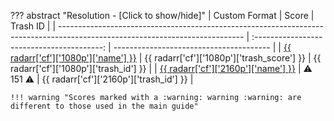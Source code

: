 ??? abstract "Resolution - [Click to show/hide]"
    | Custom Format                                                                                                                |                   Score                    | Trash ID                                |
    | ---------------------------------------------------------------------------------------------------------------------------- | :----------------------------------------: | --------------------------------------- |
    | [{{ radarr['cf']['1080p']['name'] }}](https://raw.githubusercontent.com/TRaSH-/Guides/master/docs/json/radarr/cf/1080p.json) | {{ radarr['cf']['1080p']['trash_score'] }} | {{ radarr['cf']['1080p']['trash_id'] }} |
    | [{{ radarr['cf']['2160p']['name'] }}](https://raw.githubusercontent.com/TRaSH-/Guides/master/docs/json/radarr/cf/2160p.json) |          :warning: 151 :warning:           | {{ radarr['cf']['2160p']['trash_id'] }} |

    !!! warning "Scores marked with a :warning: warning :warning: are different to those used in the main guide"
